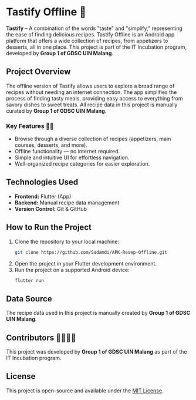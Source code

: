 # Tastify Offline 📖

**Tastify** – A combination of the words "taste" and "simplify," representing the ease of finding delicious recipes. Tastify Offline is an Android app platform that offers a wide collection of recipes, from appetizers to desserts, all in one place. This project is part of the IT Incubation program, developed by **Group 1 of GDSC UIN Malang**.

## Project Overview
The offline version of Tastify allows users to explore a broad range of recipes without needing an internet connection. The app simplifies the process of finding tasty meals, providing easy access to everything from savory dishes to sweet treats. All recipe data in this project is manually curated by **Group 1 of GDSC UIN Malang**.

### Key Features 📱✨
- Browse through a diverse collection of recipes (appetizers, main courses, desserts, and more).
- Offline functionality — no internet required.
- Simple and intuitive UI for effortless navigation.
- Well-organized recipe categories for easier exploration.

## Technologies Used
- **Frontend:** Flutter (App)
- **Backend:** Manual recipe data management
- **Version Control:** Git & GitHub

## How to Run the Project
1. Clone the repository to your local machine:
   ```bash
   git clone https://github.com/Sadamdi/APK-Resep-Offline.git
   ```
2. Open the project in your Flutter development environment.
3. Run the project on a supported Android device:
   ```bash
   flutter run
   ```

## Data Source
The recipe data used in this project is manually created by **Group 1 of GDSC UIN Malang**.

## Contributors 👨‍🍳👩‍🍳
This project was developed by **Group 1 of GDSC UIN Malang** as part of the IT Incubation program.

## License
This project is open-source and available under the [MIT License](LICENSE).
